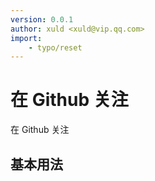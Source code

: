 ```yaml
---
version: 0.0.1
author: xuld <xuld@vip.qq.com>
import:
    - typo/reset
---
```

# 在 Github 关注
在 Github 关注

## 基本用法

